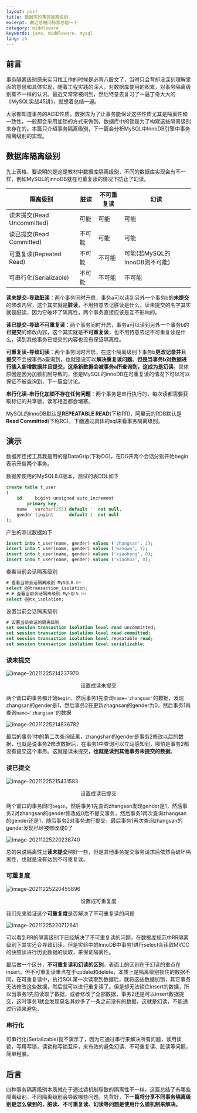 ```yaml
---
layout: post
title: 数据库的事务隔离级别
excerpt: 最近总被问特意总结一下
category: middleware
keywords: java, middleware, mysql
lang: zh
---
```


## 前言

事务隔离级别原来实习找工作的时候是必背八股文了，当时只会背却没深刻理解里面的意思和具体实现，随着工程实践的深入，对数据库使用的积累，对事务隔离级别有不一样的认识。最近又常常被问到，然后特意去复习了一遍丁奇大大的《MySQL实战45讲》，就想着总结一遍。

大家都知道事务的ACID性质，数据库为了让事务能保证这些性质尤其是隔离性和一致性，一般都会采用加锁的方式来做到。数据库中的锁是为了构建这些隔离级别来存在的。本篇只介绍事务隔离级别，下一篇会分析MySQL中InnoDB引擎中事务隔离级别的实现。



## 数据库隔离级别

先上表格，要说明的是这是教材中数据库隔离级别，不同的数据库实现会有不一样，例如MySQL的innoDB就在可重复读的情况下防止了幻读。

| 隔离级别                   | 脏读   | 不可重复读 | 幻读                          |
| -------------------------- | ------ | ---------- | ----------------------------- |
| 读未提交(Read Uncommitted) | 可能   | 可能       | 可能                          |
| 读已提交(Read Committed)   | 不可能 | 可能       | 可能                          |
| 可重复读(Repeated Read)    | 不可能 | 不可能     | 可能(若MySQL的InnoDB则不可能) |
| 可串行化(Serializable)     | 不可能 | 不可能     | 不可能                        |

**读未提交-导致脏读**：两个事务同时开启，事务a可以读到另外一个事务b的**未提交**的修改内容，这个其实就是**脏读**，不用特意去记脏读是什么，读未提交的名字其实就是脏读，因为它破坏了隔离性，两个事务直接应该是互不影响的。

**读已提交-导致不可重复读**：两个事务同时开启，事务a可以读到另外一个事务b的**已提交**的修改内容，这个其实就是**不可重复读**，也不用特意去记不可重复读是什么，读到其他事务已提交的内容也没有保证隔离性。

**可重复读-导致幻读**：两个事务同时开启，在这个隔离级别下事务b**更改记录并且提交**不会被事务a查询到，也就是说可以**解决重复读问题**。**但是当事务b对数据进行插入新增数据并且提交，这条新数据会被事务a所查询到，这成为是幻读**。具体原因是因为加锁机制导致的，但是MySQL的innoDB在可重复读的情况下可以可以保证不被查询到，下一篇会讨论。

**串行化读-串行化加锁不存在任何问题**：两个事务是串行执行的，每次读都需要获取标记的共享锁，读写相互都会堵塞。

MySQL的innoDB默认是**REPEATABLE READ**(下称RR)，阿里云的RDB默认是**Read Committed**(下称RC)，下面通过具体的sql来看事务隔离级别。



## 演示

数据库连接工具我是用的是DataGrip(下称DG)，在DG开两个会话分别开始begin表示开启两个事务。

数据库使用的MySQL8.0版本，测试的表DDL如下

```sql
create table t_user
(
    id     bigint unsigned auto_increment
        primary key,
    name   varchar(255) default '' not null,
    gender tinyint      default 1  not null
);
```

产生的测试数据如下

```sql
insert into t_user(name, gender) values ('zhangsan', 1);
insert into t_user(name, gender) values ('wangwu', 1);
insert into t_user(name, gender) values ('xiaohong', 0);
insert into t_user(name, gender) values ('xiaohua', 0);
```

查看当前会话隔离级别

```sql
# 查看当前会话隔离级别 MySQL8.0+
select @@transaction_isolation;
# # 查看当前会话隔离级别 MySQL5.0+
select @@tx_isolation;
```

设置当前会话隔离级别

```sql
# 设置当前会话的隔离级别
set session transaction isolation level read uncommitted;
set session transaction isolation level read committed;
set session transaction isolation level repeatable read;
set session transaction isolation level serializable;
```



### 读未提交

![image-20211225214237970](https://mypicgogo.oss-cn-hangzhou.aliyuncs.com/tuchuang20211225214238.png)

<p align="center">设置成读未提交</p>

两个窗口的事务都开始`begin`，然后事务1先查询`name='zhangsan'`的数据，发现zhangsan的gender是1，然后事务2在更新zhagnsan的gender为0，然后事务1再查询`name='zhangsan'`的数据

![image-20211225214836782](https://mypicgogo.oss-cn-hangzhou.aliyuncs.com/tuchuang20211225214836.png)

最后的事务1中的第二次查询结果，zhangshan的gender是事务2修改以后的数据，也就是说事务2修改数据后，在事务1中查询可以立马感知到，哪怕是事务2都没有提交这个事务。这就是读未提交，**也就是读到其他事务未提交的数据**。



### 读已提交

![image-20211225215431583](https://mypicgogo.oss-cn-hangzhou.aliyuncs.com/tuchuang20211225215431.png)

<p align="center">设置成读已提交</p>

两个窗口的事务同时`begin`，然后事务1先查询zhangsan发现gender是1，然后事务2对zhangsan的gender修改成0后不提交事务，然后事务1再次查询zhangsan的gender还是1，随后事务2对事务进行提交，最后事务1再次查询zhangsan的gender发现已经被修改成0了

![image-20211225220238740](https://mypicgogo.oss-cn-hangzhou.aliyuncs.com/tuchuang20211225220238.png)

总的来说隔离性比**读未提交**稍好一些，但是其他事务提交事务请求后依然会破坏隔离性，也就是没有达到不可重复读。



### 可重复度

![image-20211225220455896](https://mypicgogo.oss-cn-hangzhou.aliyuncs.com/tuchuang20211225220455.png)

<p align="center">设置成可重复度</p>

我们先来验证这个**可重复度**是否解决了不可重复读的问题

![image-20211225220712641](https://mypicgogo.oss-cn-hangzhou.aliyuncs.com/tuchuang20211225220712.png)

可以看到RR的隔离级别下已经解决了不可重复读的问题，在数据库规范中RR隔离级别下其实还会导致幻读，但是实验中的InnoDB中事务1进行select会读取MVCC的快照读进行历史数据的读取，来保证隔离性。

最后做一个区分，**不可重复读和幻读的区别**。表面上的区别在于幻读的重点在insert，但不可重复读重点在于update和delete，本质上是隔离级别锁住的数据不同，在可重复读中，执行SQL第一次读取到数据后，就将这些数据加锁，其它事务无法修改这些数据，然后就可以进行重复读了。但是却无法锁住insert的数据，所以当事务1先前读取了数据，或者修改了全部数据，事务2还是可以insert数据提交，这时事务1就会发现莫名其妙多了一条之前没有的数据，这就是幻读，不能通过行锁来避免。

### 串行化

可串行化(Serializable)就不演示了，因为它通过串行来解决所有问题，读用读锁，写用写锁，读锁和写锁互斥，来有效的避免幻读、不可重复读、脏读等问题，简单粗暴。

## 后言

四种事务隔离级别本质就在于通过锁机制导致的隔离性不一样，这篇总结了有哪些隔离级别，不同隔离级别会导致哪些问题。先背好，**下一篇将分享不同事务隔离级别是怎么做到的，脏读、不可重复读、幻读等问题是使用什么锁机制来解决。**
